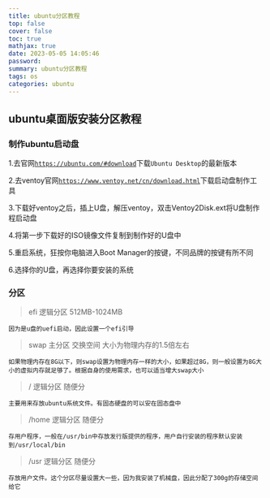 ```yaml
---
title: ubuntu分区教程
top: false
cover: false
toc: true
mathjax: true
date: 2023-05-05 14:05:46
password:
summary: ubuntu分区教程
tags: os
categories: ubuntu
---
```




## ubuntu桌面版安装分区教程

### 制作ubuntu启动盘

1.去官网[`https://ubuntu.com/#download`](https://ubuntu.com/#download)下载`Ubuntu Desktop`的最新版本

2.去ventoy官网[`https://www.ventoy.net/cn/download.html`](https://www.ventoy.net/cn/download.html)下载启动盘制作工具

3.下载好ventoy之后，插上U盘，解压ventoy，双击Ventoy2Disk.ext将U盘制作程启动盘

4.将第一步下载好的ISO镜像文件复制到制作好的U盘中

5.重启系统，狂按你电脑进入Boot Manager的按键，不同品牌的按键有所不同

6.选择你的U盘，再选择你要安装的系统



### 分区

> efi 逻辑分区 512MB-1024MB

```text
因为是u盘的uefi启动，因此设置一个efi引导
```



> swap 主分区 交换空间 大小为物理内存的1.5倍左右

```text
如果物理内存在8G以下，则swap设置为物理内存一样的大小，如果超过8G，则一般设置为8G大小的虚拟内存就足够了。根据自身的使用需求，也可以适当增大swap大小
```



> / 逻辑分区 随便分

```text
主要用来存放ubuntu系统文件。有固态硬盘的可以安在固态盘中
```



>  /home 逻辑分区 随便分

```text
存用户程序，一般在/usr/bin中存放发行版提供的程序，用户自行安装的程序默认安装到/usr/local/bin
```



> /usr 逻辑分区 随便分

```text
存放用户文件。这个分区尽量设置大一些，因为我安装了机械盘，因此分配了300g的存储空间给它
```


